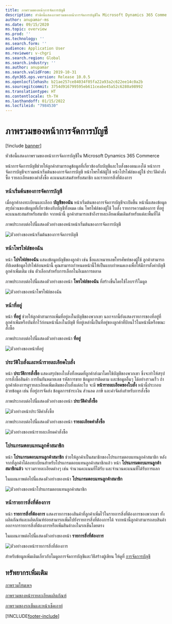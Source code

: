 ```yaml
---
title: ภาพรวมของหน้าการจัดการบัญชี
description: หัวข้อนี้แสดงภาพรวมของหน้าการจัดการบัญชีใน Microsoft Dynamics 365 Commerce
author: anupamar-ms
ms.date: 09/15/2020
ms.topic: overview
ms.prod: ''
ms.technology: ''
ms.search.form: ''
audience: Application User
ms.reviewer: v-chgri
ms.search.region: Global
ms.search.industry: ''
ms.author: anupamar
ms.search.validFrom: 2019-10-31
ms.dyn365.ops.version: Release 10.0.5
ms.openlocfilehash: b21ae257ce84034f05fa22a93a2c622ee14c0a2b
ms.sourcegitcommit: 3754d916799595eb611ceabe45a52c6280a98992
ms.translationtype: HT
ms.contentlocale: th-TH
ms.lasthandoff: 01/15/2022
ms.locfileid: "7984530"
---
```

# <a name="account-management-pages-overview"></a>ภาพรวมของหน้าการจัดการบัญชี

[!include [banner](includes/banner.md)]

หัวข้อนี้แสดงภาพรวมของหน้าการจัดการบัญชีใน Microsoft Dynamics 365 Commerce

หน้าการจัดการบัญชีช่วยให้ลูกค้าสามารถดูข้อมูลที่เกี่ยวข้องกับบัญชีและใบสั่งของตนเองได้ หน้าการจัดการบัญชีจะรวมหน้าเริ่มต้นของการจัดการบัญชี หน้าโพรไฟล์ผู้ใช้ หน้าโปรไฟล์ของผู้ใช้ ประวัติคำสั่งซื้อ รายละเอียดของคำสั่งซื้อ คะแนนสะสมสำหรับสมาชิก และรายการสิ่งที่ต้องการ

### <a name="account-management-landing-page"></a>หน้าเริ่มต้นของการจัดการบัญชี

เมื่อลูกค้าลงทะเบียนและเลือก **บัญชีของฉัน** หน้าเริ่มต้นของการจัดการบัญชีจะเปิดขึ้น หน้านี้แสดงข้อมูลสรุปด่วนของข้อมูลที่เกี่ยวข้องกับบัญชีทั้งหมด เช่น โพรไฟล์ของผู้ใช้ ใบสั่ง รายการความต้องการ ที่อยู่ คะแนนสะสมสำหรับสมาชิก จากหน้านี้ ลูกค้าสามารถเข้าถึงรายละเอียดเพิ่มเติมสำหรับแต่ละพื้นที่ได้

ภาพประกอบต่อไปนี้แสดงตัวอย่างของหน้าหน้าเริ่มต้นของการจัดการบัญชี

![ตัวอย่างของหน้าเริ่มต้นของการจัดการบัญชี](./media/Account-Management.PNG)

### <a name="my-profile-page"></a>หน้าโพรไฟล์ของฉัน

หน้า **โปรไฟล์ของฉัน** แสดงข้อมูลบัญชีของลูกค้า เช่น ชื่อและหมายเลขโทรศัพท์ของผู้ใช้ ลูกค้าสามารถอัปเดตข้อมูลโปรไฟล์บนหน้านี้ คุณสามารถกำหนดหน้านี้ให้เป็นแบบกำหนดเองเพื่อให้มีการตั้งค่าบัญชีลูกค้าเพิ่มเติม เช่น ตัวเลือกสำหรับการเลือกในอีเมลการตลาด

ภาพประกอบต่อไปนี้แสดงตัวอย่างของหน้า **โพรไฟล์ของฉัน** ที่สร้างขึ้นโดยใช้ไลบรารีโมดูล

![ตัวอย่างของหน้าโพรไฟล์ของฉัน](./media/Account-Management-MyProfile.PNG)

### <a name="addresses-page"></a>หน้าที่อยู่

หน้า **ที่อยู่** ช่วยให้ลูกค้าสามารถเพิ่มที่อยู่ลงในบัญชีของพวกเขา นอกจากนี้ยังแสดงรายการของที่อยู่ที่ลูกค้าเพิ่มหรือบันทึกไว้ก่อนหน้านี้ลงในบัญชี ที่อยู่เหล่านี้เป็นที่อยู่ของลูกค้าที่ป้อนไว้ในหน้านี้หรือขณะสั่งซื้อ

ภาพประกอบต่อไปนี้แสดงตัวอย่างของหน้า **ที่อยู่**

![ตัวอย่างของหน้าที่อยู่](./media/Account-Management-Address.png)

### <a name="order-history-and-order-details-pages"></a>ประวัติใบสั่งและหน้ารายละเอียดใบสั่ง

หน้า **ประวัติการสั่งซื้อ** แสดงสรุปของใบสั่งทั้งหมดที่ลูกค้าส่งมาโดยใช้บัญชีของพวกเขา ซึ่งจะทำให้สรุปการสั่งซื้อสินค้า การยืนยันหมายเลข รหัสการขาย ข้อมูลการติดตาม และข้อมูลอื่นๆ ได้อย่างรวดเร็ว ถ้าลูกค้าต้องการดูรายละเอียดเพิ่มเติมของใบสั่งแต่ละใบ จะมี **หน้ารายละเอียดของใบสั่ง** หน้านี้ประกอบด้วยข้อมูล เช่น ที่อยู่การจัดส่ง ข้อมูลการชำระเงิน ส่วนลด ภาษี และค่าจัดส่งสำหรับการสั่งซื้อ

ภาพประกอบต่อไปนี้แสดงตัวอย่างของหน้า **ประวัติคำสั่งซื้อ**

![ตัวอย่างหน้าประวัติคำสั่งซื้อ](./media/Account-Management-OrderHistory.PNG)

ภาพประกอบต่อไปนี้แสดงตัวอย่างของหน้า **รายละเอียดคำสั่งซื้อ**

![ตัวอย่างของหน้ารายละเอียดคำสั่งซื้อ](./media/Account-Management-OrderDetails.PNG)

### <a name="loyalty-program-page"></a>โปรแกรมตอบแทนลูกค้าสมาชิก

หน้า **โปรแกรมตอบแทนลูกค้าสมาชิก** ช่วยให้ลูกค้าเป็นสมาชิกของโปรแกรมตอบแทนลูกค้าสมาชิก หลังจากที่ลูกค้าได้ลงทะเบียนสำหรับโปรแกรมตอบแทนลูกค้าสมาชิกแล้ว หน้า **โปรแกรมตอบแทนลูกค้าสมาชิกแล้ว** จะรวมรายละเอียดต่างๆ เช่น จำนวนคะแนนที่ได้รับ และจำนวนคะแนนที่ได้รับการแลก

ในแผนภาพต่อไปนี้แสดงตัวอย่างของหน้า **โปรแกรมตอบแทนลูกค้าสมาชิก**

![ตัวอย่างของหน้าโปรแกรมตอบแทนลูกค้าสมาชิก](./media/Account-Management-Loyalty.PNG)

### <a name="wishlist-page"></a>หน้ารายการสิ่งที่ต้องการ

หน้า **รายการสิ่งที่ต้องการ** แสดงรายการของสินค้าที่ลูกค้าเพิ่มไว้ในรายการสิ่งที่ต้องการของพวกเขา ทั้งผลิตภัณฑ์และผลิตภัณฑ์ย่อยสามารถเพิ่มไปยังรายการสิ่งที่ต้องการได้ จากหน้านี้ลูกค้าสามารถลบสินค้าออกจากรายการสิ่งที่ต้องการหรือเพิ่มสินค้าลงในรถเข็นโดยตรง

ในแผนภาพต่อไปนี้แสดงตัวอย่างของหน้า **รายการสิ่งที่ต้องการ**

![ตัวอย่างของหน้ารายการสิ่งที่ต้องการ](./media/Account-Management-Wishlist.PNG)

สำหรับข้อมูลเพิ่มเติมเกี่ยวกับโมดูลการจัดการบัญชีและวิธีสร้างผู้เขียน ให้ดูที่ [การจัดการบัญชี](account-management.md)

## <a name="additional-resources"></a>ทรัพยากรเพิ่มเติม

[ภาพรวมโฮมเพจ](quick-tour-home-page.md)

[ภาพรวมของหน้ารายละเอียดผลิตภัณฑ์](quick-tour-pdp.md)

[ภาพรวมของรถเข็นและหน้าเช็คเอาท์](quick-tour-cart-checkout.md)



[!INCLUDE[footer-include](../includes/footer-banner.md)]

